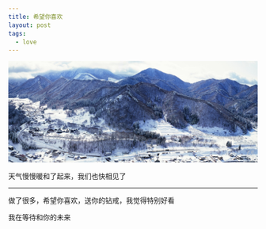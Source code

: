 ```yaml
---
title: 希望你喜欢
layout: post
tags:
  - love
---
```


[![White Mountains](/media/files/2014/04/07/white-mountains.jpg)]()

天气慢慢暖和了起来，我们也快相见了

---

做了很多，希望你喜欢，送你的钻戒，我觉得特别好看

我在等待和你的未来